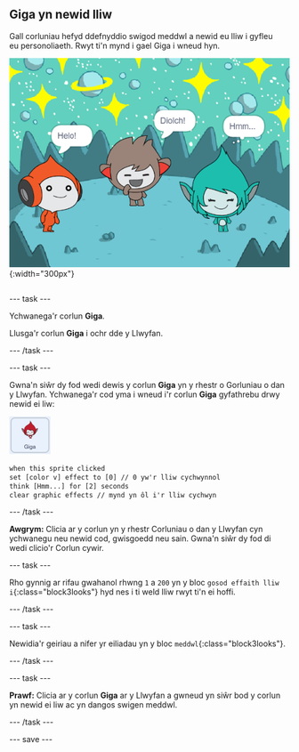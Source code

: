 ## Giga yn newid lliw

<div style="display: flex; flex-wrap: wrap">
<div style="flex-basis: 200px; flex-grow: 1; margin-right: 15px;">
Gall corluniau hefyd ddefnyddio swigod meddwl a newid eu lliw i gyfleu eu personoliaeth. Rwyt ti'n mynd i gael Giga i wneud hyn.
</div>
<div>

![Corlun Giga yn meddwl, "Hmm...".](images/giga-step2.png){:width="300px"}

</div>
</div>

--- task ---

Ychwanega'r corlun **Giga**.

Llusga'r corlun **Giga** i ochr dde y Llwyfan.

--- /task ---

--- task ---

Gwna'n siŵr dy fod wedi dewis y corlun **Giga** yn y rhestr o Gorluniau o dan y Llwyfan. Ychwanega'r cod yma i wneud i'r corlun **Giga** gyfathrebu drwy newid ei liw:

![Corlun Giga.](images/giga-sprite.png)

```blocks3
when this sprite clicked
set [color v] effect to [0] // 0 yw'r lliw cychwynnol
think [Hmm...] for [2] seconds 
clear graphic effects // mynd yn ôl i'r lliw cychwyn
```

--- /task ---

**Awgrym:** Clicia ar y corlun yn y rhestr Corluniau o dan y Llwyfan cyn ychwanegu neu newid cod, gwisgoedd neu sain. Gwna'n siŵr dy fod di wedi clicio'r Corlun cywir.

--- task ---

Rho gynnig ar rifau gwahanol rhwng `1` a `200` yn y bloc `gosod effaith lliw i`{:class="block3looks"} hyd nes i ti weld lliw rwyt ti'n ei hoffi.

--- /task ---

--- task ---

Newidia'r geiriau a nifer yr eiliadau yn y bloc `meddwl`{:class="block3looks"}.

--- /task ---

--- task ---

**Prawf:** Clicia ar y corlun **Giga** ar y Llwyfan a gwneud yn siŵr bod y corlun yn newid ei liw ac yn dangos swigen meddwl.

--- /task ---

--- save ---
